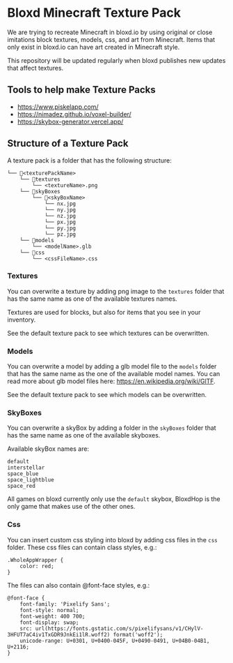 # Bloxd Minecraft Texture Pack
We are trying to recreate Minecraft in bloxd.io by using original or close imitations block textures, models, css, and art from Minecraft. Items that only exist in bloxd.io can have art created in Minecraft style.

This repository will be updated regularly when bloxd publishes new updates that affect textures. 

## Tools to help make Texture Packs
- https://www.piskelapp.com/
- https://nimadez.github.io/voxel-builder/
- https://skybox-generator.vercel.app/

## Structure of a Texture Pack
A texture pack is a folder that has the following structure:
```
└── 📁<texturePackName>
    └── 📁textures
        └── <textureName>.png
    └── 📁skyBoxes
        └── 📁<skyBoxName>
            └── nx.jpg
            └── ny.jpg
            └── nz.jpg
            └── px.jpg
            └── py.jpg
            └── pz.jpg
    └── 📁models
        └── <modelName>.glb
    └── 📁css
        └── <cssFileName>.css
```


### Textures
You can overwrite a texture by adding png image to the `textures` folder that has the same name as one of the available textures names.

Textures are used for blocks, but also for items that you see in your inventory.

See the default texture pack to see which textures can be overwritten.

### Models
You can overwrite a model by adding a glb model file to the `models` folder that has the same name as the one of the available model names. You can read more about glb model files here: https://en.wikipedia.org/wiki/GlTF.

See the default texture pack to see which models can be overwritten.

### SkyBoxes
You can overwrite a skyBox by adding a folder in the `skyBoxes` folder that has the same name as one of the available skyboxes.

Available skyBox names are:
```
default
interstellar
space_blue
space_lightblue
space_red
```

All games on bloxd currently only use the `default` skybox, BloxdHop is the only game that makes use of the other ones.

### Css
You can insert custom css styling into bloxd by adding css files in the `css` folder. These css files can contain class 
styles, e.g.:
```
.WholeAppWrapper {
	color: red;
}
```

The files can also contain @font-face styles, e.g.:
```
@font-face {
	font-family: 'Pixelify Sans';
	font-style: normal;
	font-weight: 400 700;
	font-display: swap;
	src: url(https://fonts.gstatic.com/s/pixelifysans/v1/CHylV-3HFUT7aC4iv1TxGDR9JnkEi1lR.woff2) format('woff2');
	unicode-range: U+0301, U+0400-045F, U+0490-0491, U+04B0-04B1, U+2116;
}
```
